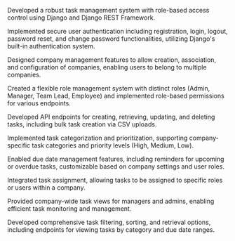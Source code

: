 Developed a robust task management system with role-based access control using Django and Django REST Framework.



Implemented secure user authentication including registration, login, logout, password reset, and change password functionalities, utilizing Django's built-in authentication system.



Designed company management features to allow creation, association, and configuration of companies, enabling users to belong to multiple companies.



Created a flexible role management system with distinct roles (Admin, Manager, Team Lead, Employee) and implemented role-based permissions for various endpoints.



Developed API endpoints for creating, retrieving, updating, and deleting tasks, including bulk task creation via CSV uploads.



Implemented task categorization and prioritization, supporting company-specific task categories and priority levels (High, Medium, Low).



Enabled due date management features, including reminders for upcoming or overdue tasks, customizable based on company settings and user roles.



Integrated task assignment, allowing tasks to be assigned to specific roles or users within a company.



Provided company-wide task views for managers and admins, enabling efficient task monitoring and management.





Developed comprehensive task filtering, sorting, and retrieval options, including endpoints for viewing tasks by category and due date ranges.
